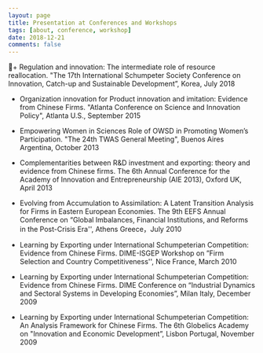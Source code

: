 ```yaml
---
layout: page
title: Presentation at Conferences and Workshops
tags: [about, conference, workshop]
date: 2018-12-21
comments: false
---
```


+ Regulation and innovation: The intermediate role of resource
reallocation. "The 17th International Schumpeter Society Conference on Innovation, Catch-up and Sustainable Development”, Korea, July 2018

+ Organization innovation for Product innovation and imitation: Evidence from Chinese Firms. "Atlanta Conference on Science and Innovation Policy", Atlanta U.S., September 2015

+ Empowering Women in Sciences Role of OWSD in Promoting Women’s Participation. "The 24th TWAS General Meeting", Buenos Aires Argentina, October 2013

+ Complementarities between R&D investment and exporting: theory and evidence from Chinese firms. The 6th Annual Conference for the Academy of Innovation and Entrepreneurship (AIE 2013), Oxford UK, April 2013

+ Evolving from Accumulation to Assimilation: A Latent Transition Analysis for Firms in Eastern European Economies. The 9th EEFS Annual Conference on “Global Imbalances, Financial Institutions, and Reforms in the Post-Crisis Era'', Athens Greece，July 2010

+ Learning by Exporting under International Schumpeterian Competition: Evidence from Chinese Firms. DIME-ISGEP Workshop on ”Firm Selection and Country Competitiveness'', Nice France, March 2010

+ Learning by Exporting under International Schumpeterian Competition: Evidence from Chinese Firms. DIME Conference on “Industrial Dynamics and Sectoral Systems in Developing Economies”, Milan Italy, December 2009

+ Learning by Exporting under International Schumpeterian Competition: An Analysis Framework for Chinese Firms. The 6th Globelics Academy on "Innovation and Economic Development”, Lisbon Portugal, November 2009
